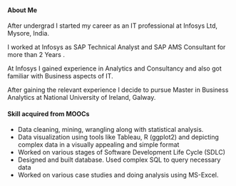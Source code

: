 
#### About Me

After undergrad I started my career as an IT professional at Infosys Ltd, Mysore, India.

I worked at Infosys as SAP Technical Analyst and SAP AMS Consultant for more than 2 Years .

At Infosys I gained experience in Analytics and Consultancy and also got familiar with Business aspects of IT.

After gaining the relevant experience I decide to pursue Master in Business Analytics at National University of Ireland, Galway.  



#### Skill acquired from MOOCs


* Data cleaning, mining, wrangling along with statistical analysis.
* Data visualization using tools like Tableau, R (ggplot2) and depicting complex data in a visually appealing and simple format
* Worked on various stages of Software Development Life Cycle (SDLC)
*  Designed and built database. Used complex SQL to query necessary data
*  Worked on various case studies and doing analysis using MS-Excel.




